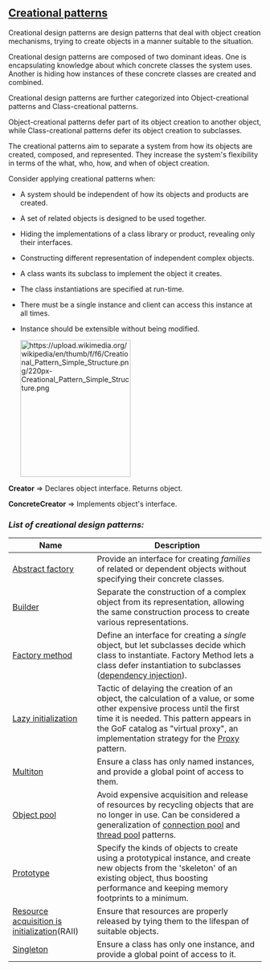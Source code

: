 [Creational patterns](https://en.wikipedia.org/wiki/Creational_pattern)
------------

Creational design patterns are design patterns that deal with object creation mechanisms, trying to create objects in a manner suitable to the situation.

Creational design patterns are composed of two dominant ideas. One is encapsulating knowledge about which concrete classes the system uses. Another is hiding how instances of these concrete classes are created and combined.

Creational design patterns are further categorized into Object-creational patterns and Class-creational patterns.

Object-creational patterns defer part of its object creation to another object, while Class-creational patterns defer its object creation to subclasses.

The creational patterns aim to separate a system from how its objects are created, composed, and represented. They increase the system's flexibility in terms of the what, who, how, and when of object creation.

Consider applying creational patterns when:
-   A system should be independent of how its objects and products are created.
-   A set of related objects is designed to be used together.
-   Hiding the implementations of a class library or product, revealing only their interfaces.
-   Constructing different representation of independent complex objects.
-   A class wants its subclass to implement the object it creates.
-   The class instantiations are specified at run-time.
-   There must be a single instance and client can access this instance at all times.
-   Instance should be extensible without being modified.


	<img src="https://upload.wikimedia.org/wikipedia/en/thumb/f/f6/Creational_Pattern_Simple_Structure.png/220px-Creational_Pattern_Simple_Structure.png" alt="https://upload.wikimedia.org/wikipedia/en/thumb/f/f6/Creational_Pattern_Simple_Structure.png/220px-Creational_Pattern_Simple_Structure.png" width="219" height="273" align="centre"/>


**Creator** => Declares object interface. Returns object. 

**ConcreteCreator** => Implements object's interface.


### *List of creational design patterns:*


| **Name**                                                                                                             | **Description**                                                                                                                                                                                                                                                                                           
|----------------------------------------------------------------------------------------------------------------------|-----------------------------------------------------------------------------------------------------------------------------------------------------------------------------------------------------------------------------------------------------------------------------------------------------------
| [Abstract factory](https://en.wikipedia.org/wiki/Abstract_factory_pattern)                                           | Provide an interface for creating *families* of related or dependent objects without specifying their concrete classes.                                                                                                                                                                                   
| [Builder](https://en.wikipedia.org/wiki/Builder_pattern)                                                             | Separate the construction of a complex object from its representation, allowing the same construction process to create various representations.                                                                                                                                                          
| [Factory method](https://en.wikipedia.org/wiki/Factory_method_pattern)                                               | Define an interface for creating a *single* object, but let subclasses decide which class to instantiate. Factory Method lets a class defer instantiation to subclasses ([dependency injection](https://en.wikipedia.org/wiki/Dependency_injection)).                                                     
| [Lazy initialization](https://en.wikipedia.org/wiki/Lazy_initialization)                                             | Tactic of delaying the creation of an object, the calculation of a value, or some other expensive process until the first time it is needed. This pattern appears in the GoF catalog as "virtual proxy", an implementation strategy for the [Proxy](https://en.wikipedia.org/wiki/Proxy_pattern) pattern. 
| [Multiton](https://en.wikipedia.org/wiki/Multiton_pattern)                                                           | Ensure a class has only named instances, and provide a global point of access to them.                                                                                                                                                                                                                    
| [Object pool](https://en.wikipedia.org/wiki/Object_pool_pattern)                                                     | Avoid expensive acquisition and release of resources by recycling objects that are no longer in use. Can be considered a generalization of [connection pool](https://en.wikipedia.org/wiki/Connection_pool) and [thread pool](https://en.wikipedia.org/wiki/Thread_pool) patterns.                        
| [Prototype](https://en.wikipedia.org/wiki/Prototype_pattern)                                                         | Specify the kinds of objects to create using a prototypical instance, and create new objects from the 'skeleton' of an existing object, thus boosting performance and keeping memory footprints to a minimum.                                                                                             
| [Resource acquisition is initialization](https://en.wikipedia.org/wiki/Resource_Acquisition_Is_Initialization)(RAII) | Ensure that resources are properly released by tying them to the lifespan of suitable objects.                                                                                                                                                                                                            
| [Singleton](https://en.wikipedia.org/wiki/Singleton_pattern)                                                         | Ensure a class has only one instance, and provide a global point of access to it.                                                                                                                                                                                                                         


